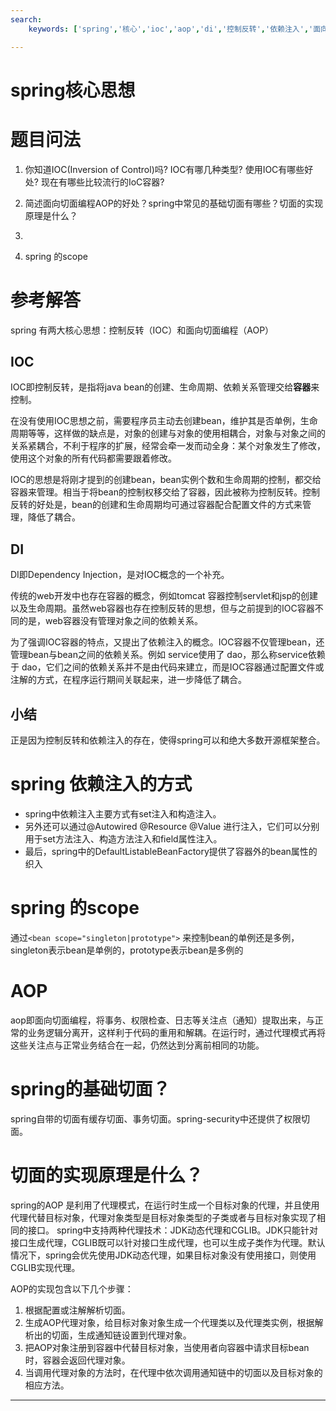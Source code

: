 ```yaml
---
search:
    keywords: ['spring','核心','ioc','aop','di','控制反转','依赖注入','面向切面编程', 'beanfactory', 'applicationcontext', '依赖注入方式']

---
```



# spring核心思想

# 题目问法

1. 你知道IOC(Inversion of Control)吗? IOC有哪几种类型? 使用IOC有哪些好处? 现在有哪些比较流行的IoC容器?

2. 简述面向切面编程AOP的好处？spring中常见的基础切面有哪些？切面的实现原理是什么？





5. 

6. spring 的scope


# 参考解答
spring 有两大核心思想：控制反转（IOC）和面向切面编程（AOP）

## IOC
IOC即控制反转，是指将java bean的创建、生命周期、依赖关系管理交给**容器**来控制。

在没有使用IOC思想之前，需要程序员主动去创建bean，维护其是否单例，生命周期等等，这样做的缺点是，对象的创建与对象的使用相耦合，对象与对象之间的关系紧耦合，不利于程序的扩展，经常会牵一发而动全身：某个对象发生了修改，使用这个对象的所有代码都需要跟着修改。

IOC的思想是将刚才提到的创建bean，bean实例个数和生命周期的控制，都交给容器来管理。相当于将bean的控制权移交给了容器，因此被称为控制反转。控制反转的好处是，bean的创建和生命周期均可通过容器配合配置文件的方式来管理，降低了耦合。

## DI
DI即Dependency Injection，是对IOC概念的一个补充。

传统的web开发中也存在容器的概念，例如tomcat 容器控制servlet和jsp的创建以及生命周期。虽然web容器也存在控制反转的思想，但与之前提到的IOC容器不同的是，web容器没有管理对象之间的依赖关系。

为了强调IOC容器的特点，又提出了依赖注入的概念。IOC容器不仅管理bean，还管理bean与bean之间的依赖关系。例如 service使用了 dao，那么称service依赖于 dao，它们之间的依赖关系并不是由代码来建立，而是IOC容器通过配置文件或注解的方式，在程序运行期间关联起来，进一步降低了耦合。

## 小结
正是因为控制反转和依赖注入的存在，使得spring可以和绝大多数开源框架整合。




# spring 依赖注入的方式
* spring中依赖注入主要方式有set注入和构造注入。
* 另外还可以通过@Autowired @Resource @Value 进行注入，它们可以分别用于set方法注入、构造方法注入和field属性注入。
* 最后，spring中的DefaultListableBeanFactory提供了容器外的bean属性的织入


# spring 的scope
通过`<bean scope="singleton|prototype">`
来控制bean的单例还是多例，singleton表示bean是单例的，prototype表示bean是多例的

# AOP
aop即面向切面编程，将事务、权限检查、日志等关注点（通知）提取出来，与正常的业务逻辑分离开，这样利于代码的重用和解耦。在运行时，通过代理模式再将这些关注点与正常业务结合在一起，仍然达到分离前相同的功能。

# spring的基础切面？
spring自带的切面有缓存切面、事务切面。spring-security中还提供了权限切面。

# 切面的实现原理是什么？
spring的AOP 是利用了代理模式，在运行时生成一个目标对象的代理，并且使用代理代替目标对象，代理对象类型是目标对象类型的子类或者与目标对象实现了相同的接口。
spring中支持两种代理技术：JDK动态代理和CGLIB。JDK只能针对接口生成代理，CGLIB既可以针对接口生成代理，也可以生成子类作为代理。默认情况下，spring会优先使用JDK动态代理，如果目标对象没有使用接口，则使用CGLIB实现代理。

AOP的实现包含以下几个步骤：
1. 根据配置或注解解析切面。
2. 生成AOP代理对象，给目标对象对象生成一个代理类以及代理类实例，根据解析出的切面，生成通知链设置到代理对象。
3. 把AOP对象注册到容器中代替目标对象，当使用者向容器中请求目标bean时，容器会返回代理对象。
4. 当调用代理对象的方法时，在代理中依次调用通知链中的切面以及目标对象的相应方法。

---









